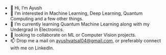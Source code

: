 - 👋 Hi, I’m Ayush
- 👀 I’m interested in Machine Learning, Deep Learning, Quantum Computing and a few other things.
- 🌱 I’m currently learning Quantum Machine Learning along with my Undergrad in Electronics.
- 💞️ looking to collaborate on ML or Computer Vision projects.
- 📫 Drop me a mail on ayushvatsal04@gmail.com, or preferably connect with me on LinkedIn.

<!---
Ayush863/Ayush863 is a ✨ special ✨ repository because its `README.md` (this file) appears on your GitHub profile.
You can click the Preview link to take a look at your changes.
--->
